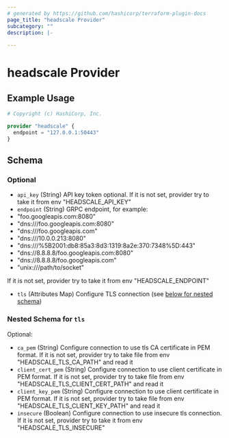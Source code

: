 ```yaml
---
# generated by https://github.com/hashicorp/terraform-plugin-docs
page_title: "headscale Provider"
subcategory: ""
description: |-
  
---
```


# headscale Provider



## Example Usage

```terraform
# Copyright (c) HashiCorp, Inc.

provider "headscale" {
  endpoint = "127.0.0.1:50443"
}
```

<!-- schema generated by tfplugindocs -->
## Schema

### Optional

- `api_key` (String) API key token optional.
If it is not set, provider try to take it from env "HEADSCALE_API_KEY"
- `endpoint` (String) GRPC endpoint, for example:
 - "foo.googleapis.com:8080"
 - "dns:///foo.googleapis.com:8080"
 - "dns:///foo.googleapis.com"
 - "dns:///10.0.0.213:8080"
 - "dns:///%5B2001:db8:85a3:8d3:1319:8a2e:370:7348%5D:443"
 - "dns://8.8.8.8/foo.googleapis.com:8080"
 - "dns://8.8.8.8/foo.googleapis.com"
 - "unix:///path/to/socket"

If it is not set, provider try to take it from env "HEADSCALE_ENDPOINT"
- `tls` (Attributes Map) Configure TLS connection (see [below for nested schema](#nestedatt--tls))

<a id="nestedatt--tls"></a>
### Nested Schema for `tls`

Optional:

- `ca_pem` (String) Configure connection to use tls CA certificate in PEM format. 
If it is not set, provider try to take file from env "HEADSCALE_TLS_CA_PATH" and read it
- `client_cert_pem` (String) Configure connection to use client certificate in PEM format. 
If it is not set, provider try to take file from env "HEADSCALE_TLS_CLIENT_CERT_PATH" and read it
- `client_key_pem` (String) Configure connection to use client certificate in PEM format.
If it is not set, provider try to take file from env "HEADSCALE_TLS_CLIENT_KEY_PATH" and read it
- `insecure` (Boolean) Configure connection to use insecure tls connection. 
If it is not set, provider try to take it from env "HEADSCALE_TLS_INSECURE"
